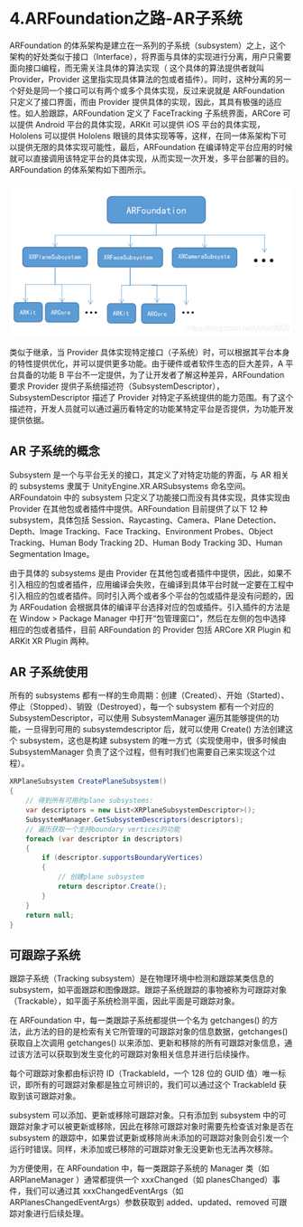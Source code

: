# 4.ARFoundation之路-AR子系统

ARFoundation 的体系架构是建立在一系列的子系统（subsystem）之上，这个架构的好处类似于接口（Interface），将界面与具体的实现进行分离，用户只需要面向接口编程，而无需关注具体的算法实现（ 这个具体的算法提供者就叫 Provider，Provider 这里指实现具体算法的包或者插件）。同时，这种分离的另一个好处是同一个接口可以有两个或多个具体实现，反过来说就是 ARFoundation 只定义了接口界面，而由 Provider 提供具体的实现，因此，其具有极强的适应性。如人脸跟踪，ARFoundation 定义了 FaceTracking 子系统界面，ARCore 可以提供 Android 平台的具体实现，ARKit 可以提供 iOS 平台的具体实现，Hololens 可以提供 Hololens 眼镜的具体实现等等，这样，在同一体系架构下可以提供无限的具体实现可能性，最后，ARFoundation 在编译特定平台应用的时候就可以直接调用该特定平台的具体实现，从而实现一次开发，多平台部署的目的。ARFoundation 的体系架构如下图所示。

![](img/架构.jpg)

类似于继承，当 Provider 具体实现特定接口（子系统）时，可以根据其平台本身的特性提供优化，并可以提供更多功能。由于硬件或者软件生态的巨大差异，A 平台具备的功能 B 平台不一定提供，为了让开发者了解这种差异，ARFoundation 要求 Provider 提供子系统描述符（SubsystemDescriptor），SubsystemDescriptor 描述了 Provider 对特定子系统提供的能力范围。有了这个描述符，开发人员就可以通过遍历看特定的功能某特定平台是否提供，为功能开发提供依据。

## AR 子系统的概念

Subsystem 是一个与平台无关的接口，其定义了对特定功能的界面，与 AR 相关的 subsystems 隶属于 UnityEngine.XR.ARSubsystems 命名空间。ARFoundatoin 中的 subsystem 只定义了功能接口而没有具体实现，具体实现由 Provider 在其他包或者插件中提供。ARFoundation 目前提供了以下 12 种 subsystem，具体包括 Session、Raycasting、Camera、Plane Detection、Depth、Image Tracking、Face Tracking、Environment Probes、Object Tracking、Human Body Tracking 2D、Human Body Tracking 3D、Human Segmentation Image。

由于具体的 subsystems 是由 Provider 在其他包或者插件中提供，因此，如果不引入相应的包或者插件，应用编译会失败，在编译到具体平台时就一定要在工程中引入相应的包或者插件。同时引入两个或者多个平台的包或插件是没有问题的，因为 ARFoudation 会根据具体的编译平台选择对应的包或插件。引入插件的方法是在 Window > Package Manager 中打开“包管理窗口”，然后在左侧的包中选择相应的包或者插件，目前 ARFoundation 的 Provider 包括 ARCore XR Plugin 和 ARKit XR Plugin 两种。

## AR 子系统使用

所有的 subsystems 都有一样的生命周期：创建（Created）、开始（Started）、停止（Stopped）、销毁（Destroyed），每一个 subsystem 都有一个对应的 SubsystemDescriptor，可以使用 SubsystemManager 遍历其能够提供的功能，一旦得到可用的 subsystemdescriptor 后，就可以使用 Create() 方法创建这个 subsystem，这也是构建 subsystem 的唯一方式（实现使用中，很多时候由 SubsystemManager 负责了这个过程，但有时我们也需要自己来实现这个过程）。

```c#
XRPlaneSubsystem CreatePlaneSubsystem()
{
    // 得到所有可用的plane subsystems:
    var descriptors = new List<XRPlaneSubsystemDescriptor>();
    SubsystemManager.GetSubsystemDescriptors(descriptors);
    // 遍历获取一个支持boundary vertices的功能
    foreach (var descriptor in descriptors)
    {
        if (descriptor.supportsBoundaryVertices)
        {
            // 创建plane subsystem
            return descriptor.Create();
        }
    }
    return null;
}
```

## 可跟踪子系统

跟踪子系统（Tracking subsystem）是在物理环境中检测和跟踪某类信息的 subsystem，如平面跟踪和图像跟踪。跟踪子系统跟踪的事物被称为可跟踪对象（Trackable），如平面子系统检测平面，因此平面是可跟踪对象。

在 ARFoundation 中，每一类跟踪子系统都提供一个名为 getchanges() 的方法，此方法的目的是检索有关它所管理的可跟踪对象的信息数据，getchanges() 获取自上次调用 getchanges() 以来添加、更新和移除的所有可跟踪对象信息，通过该方法可以获取到发生变化的可跟踪对象相关信息并进行后续操作。

每个可跟踪对象都由标识符 ID（TrackableId，一个 128 位的 GUID 值）唯一标识，即所有的可跟踪对象都是独立可辨识的，我们可以通过这个 TrackableId 获取到该可跟踪对象。

subsystem 可以添加、更新或移除可跟踪对象。只有添加到 subsystem 中的可跟踪对象才可以被更新或移除，因此在移除可跟踪对象时需要先检查该对象是否在 subsystem 的跟踪中，如果尝试更新或移除尚未添加的可跟踪对象则会引发一个运行时错误。同样，未添加或已移除的可跟踪对象无没更新也无法再次移除。

为方便使用，在 ARFoundation 中，每一类跟踪子系统的 Manager 类（如 ARPlaneManager ）通常都提供一个 xxxChanged（如 planesChanged）事件，我们可以通过其 xxxChangedEventArgs（如 ARPlanesChangedEventArgs）参数获取到 added、updated、removed 可跟踪对象进行后续处理。
